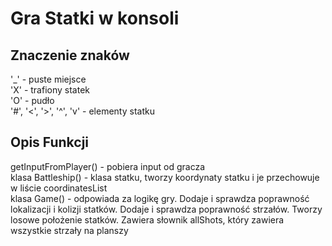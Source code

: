 # Gra Statki w konsoli

## Znaczenie znaków
'_' - puste miejsce  
'X' - trafiony statek  
'O' - pudło  
'#', '<', '>', '^', 'v' - elementy statku  

## Opis Funkcji

getInputFromPlayer() - pobiera input od gracza  
klasa Battleship() - klasa statku, tworzy koordynaty statku i je przechowuje w liście coordinatesList  
klasa Game() - odpowiada za logikę gry. Dodaje i sprawdza poprawność lokalizacji i kolizji statków. Dodaje i sprawdza poprawność strzałów. Tworzy losowe położenie statków. Zawiera słownik allShots, który zawiera wszystkie strzały na planszy  

